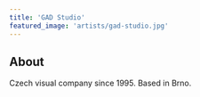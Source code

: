 ```yaml
---
title: 'GAD Studio'
featured_image: 'artists/gad-studio.jpg'
---
```


## About

Czech visual company since 1995. Based in Brno. 
